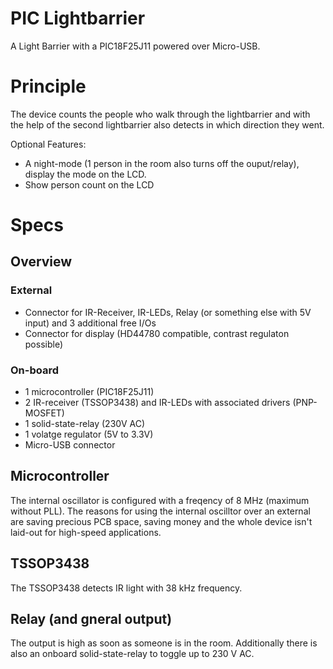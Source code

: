 PIC Lightbarrier
================

A Light Barrier with a PIC18F25J11 powered over Micro-USB. 

# Principle

The device counts the people who walk through the lightbarrier and with the help of the second lightbarrier also detects in which direction they went. 

Optional Features: 
- A night-mode (1 person in the room also turns off the ouput/relay), display the mode on the LCD.
- Show person count on the LCD

# Specs

## Overview

### External
- Connector for IR-Receiver, IR-LEDs, Relay (or something else with 5V input) and 3 additional free I/Os
- Connector for display (HD44780 compatible, contrast regulaton possible)

### On-board
- 1 microcontroller (PIC18F25J11)
- 2 IR-receiver (TSSOP3438) and IR-LEDs with associated drivers (PNP-MOSFET)
- 1 solid-state-relay (230V AC)
- 1 volatge regulator (5V to 3.3V)
- Micro-USB connector

## Microcontroller

The internal oscillator is configured with a freqency of 8 MHz (maximum without PLL). The reasons for using the internal oscilltor over an external are saving precious PCB space, saving money and the whole device isn't laid-out for high-speed applications. 



## TSSOP3438

The TSSOP3438 detects IR light with 38 kHz frequency. 

## Relay (and gneral output)

The output is high as soon as someone is in the room. Additionally there is also an onboard solid-state-relay to toggle up to 230 V AC. 